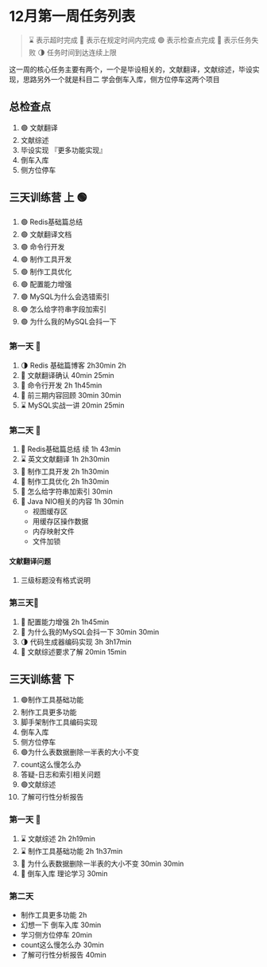 # 12月第一周任务列表

> ⌛️ 表示超时完成
> 🍻 表示在规定时间内完成
> 🟢 表示检查点完成
> 🔴 表示任务失败
> 🌗 任务时间到达连续上限

这一周的核心任务主要有两个，一个是毕设相关的，文献翻译，文献综述，毕设实现，思路另外一个就是科目二 学会倒车入库，侧方位停车这两个项目
## 总检查点
1. 🟢 文献翻译
2. 文献综述
3. 毕设实现 『更多功能实现』
4. 倒车入库
5. 侧方位停车
## 三天训练营 上 🟢
1. 🟢 Redis基础篇总结
2. 🟢 文献翻译文档
3. 🟢 命令行开发
4. 🟢 制作工具开发
5. 🟢 制作工具优化
6. 🟢 配置能力增强
7. 🟢 MySQL为什么会选错索引
8. 🟢 怎么给字符串字段加索引
9. 🟢 为什么我的MySQL会抖一下
### 第一天 🍻
1. 🌗 Redis 基础篇博客 2h30min  2h
2. 🍻 文献翻译确认 40min 25min
3. 🍻 命令行开发 2h 1h45min
4. 🍻 前三期内容回顾 30min 30min
5. ⌛️ MySQL实战一讲 20min 25min
### 第二天 🍻
1. 🍻 Redis基础篇总结 续 1h 43min
2. ⌛️ 英文文献翻译 1h 2h30min
3. 🍻 制作工具开发 2h 1h30min
4. 🍻 制作工具优化 2h 1h30min
5. 🍻 怎么给字符串加索引 30min
6. 🍻 Java NIO相关的内容 1h 30min
	- 视图缓存区
	- 用缓存区操作数据
	- 内存映射文件
	- 文件加锁
#### 文献翻译问题
1. 三级标题没有格式说明
### 第三天🍻
1. 🍻 配置能力增强 2h  1h45min
2. 🍻 为什么我的MySQL会抖一下 30min 30min
3. 🌗 代码生成器编码实现 3h 3h17min
4. 🍻 文献综述要求了解 20min 15min

## 三天训练营 下
1. 🟢制作工具基础功能
2. 制作工具更多功能
3. 脚手架制作工具编码实现
4. 倒车入库
5. 侧方位停车
6. 🟢为什么表数据删除一半表的大小不变
7. count这么慢怎么办
8. 答疑-日志和索引相关问题
9. 🟢文献综述
10. 了解可行性分析报告
### 第一天 🍻
1. ⌛️ 文献综述 2h  2h19min
2. ⌛️ 制作工具基础功能 2h 1h37min
3. 🍻 为什么表数据删除一半表的大小不变 30min 30min
4. 🍻 倒车入库 理论学习 30min 
### 第二天
- 制作工具更多功能 2h
- 幻想一下 倒车入库 30min
- 学习侧方位停车 20min
- count这么慢怎么办 30min
- 了解可行性分析报告 40min
